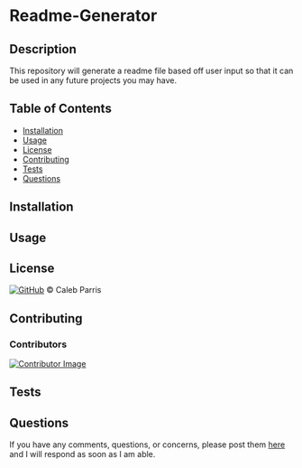 # Readme-Generator

## Description
This repository will generate a readme file based off user input so that it can be used in any future projects you may have.

## Table of Contents
* [Installation](https://github.com/CalebParris/Readme-Generator#Installation)
* [Usage](https://github.com/CalebParris/Readme-Generator#Usage)
* [License](https://github.com/CalebParris/Readme-Generator#License)
* [Contributing](https://github.com/CalebParris/Readme-Generator#Contributing)
* [Tests](https://github.com/CalebParris/Readme-Generator#Tests)
* [Questions](https://github.com/CalebParris/Readme-Generator#Questions)

## Installation

## Usage

## License
[![GitHub](https://img.shields.io/github/license/CalebParris/Readme-Generator?style=plastic)](https://github.com/CalebParris/Readme-Generator/blob/master/LICENSE) © Caleb Parris

## Contributing
### Contributors
[![Contributor Image](https://avatars1.githubusercontent.com/u/67164855?s=50&u=cbd574605e4b5cb112f549619cb0a10920866c8a&v=4)](https://github.com/CalebParris)

## Tests

## Questions
If you have any comments, questions, or concerns, please post them [here](https://github.com/CalebParris/Readme-Generator/issues) and I will respond as soon as I am able.